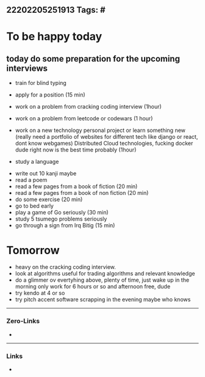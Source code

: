 22202205251913
Tags: # 
---
# To be happy today
 today do some preparation for the upcoming interviews
  -
 
 
 - train for blind typing
 - apply for a position (15 min)
 
 - work on a problem from cracking coding interview (1hour)
 - work on a problem from leetcode or codewars (1 hour)
 - work on a new technology personal project or learn something new (really need a portfolio of websites for different tech like django or react, dont know webgames) Distributed Cloud technologies, fucking docker dude right now is the best time probably (1hour)

 + study a language
 - write out 10 kanji maybe 
 - read a poem
 - read a few pages from a book of fiction (20 min)
 - read a few pages from a book of non fiction (20 min)
 - do some exercise (20 min)
 - go to bed early
 - play a game of Go seriously (30 min)
 - study 5 tsumego problems seriously
 - go through a sign from Irq Bitig (15 min)

# Tomorrow
 - heavy on the cracking coding interview. 
 - look at algorithms useful for trading algorithms and relevant knowledge
 - do a glimmer ov evertyhing above, plenty of time, just wake up in the morning only work for 6 hours or so and afternoon free, dude
 - try kendo at 4 or so
 - try pitch accent software scrapping in the evening maybe who knows


---
### Zero-Links
-
---
### Links
- 


